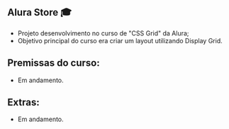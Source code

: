 Alura Store 🎓
---

* Projeto desenvolvimento no curso de "CSS Grid" da Alura;
* Objetivo principal do curso era criar um layout utilizando Display    Grid.  

Premissas do curso:
---
* Em andamento.

Extras:
---
* Em andamento.